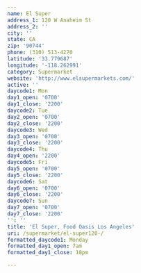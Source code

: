 ```yaml
---
name: El Super
address_1: 120 W Anaheim St
address_2: ''
city: ''
state: CA
zip: '90744'
phone: (310) 513-4270
latitude: '33.779687'
longitude: '-118.262991'
category: Supermarket
website: 'http://www.elsupermarkets.com/'
active: ''
daycode1: Mon
day1_open: '0700'
day1_close: '2200'
daycode2: Tue
day2_open: '0700'
day2_close: '2200'
daycode3: Wed
day3_open: '0700'
day3_close: '2200'
daycode4: Thu
day4_open: '2200'
daycode5: Fri
day5_open: '0700'
day5_close: '2200'
daycode6: Sat
day6_open: '0700'
day6_close: '2200'
daycode7: Sun
day7_open: '0700'
day7_close: '2200'
'': ''
title: 'El Super, Food Oasis Los Angeles'
uri: /supermarket/el-super120-/
formatted_daycode1: Monday
formatted_day1_open: 7am
formatted_day1_close: 10pm

---
```

